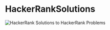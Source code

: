 # HackerRankSolutions

![HackerRank](https://hrcdn.net/community-frontend/assets/brand/logo-new-white-green-a5cb16e0ae.svg)
Solutions to HackerRank Problems
